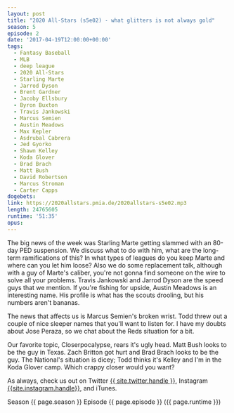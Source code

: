 ```yaml
---
layout: post
title: "2020 All-Stars (s5e02) - what glitters is not always gold"
season: 5
episode: 2
date: '2017-04-19T12:00:00+00:00'
tags:
  - Fantasy Baseball
  - MLB
  - deep league
  - 2020 All-Stars
  - Starling Marte
  - Jarrod Dyson
  - Brent Gardner
  - Jacoby Ellsbury
  - Byron Buxton
  - Travis Jankowski
  - Marcus Semien
  - Austin Meadows
  - Max Kepler
  - Asdrubal Cabrera
  - Jed Gyorko
  - Shawn Kelley
  - Koda Glover
  - Brad Brach
  - Matt Bush
  - David Robertson
  - Marcus Stroman
  - Carter Capps
dogebets:
link: https://2020allstars.pmia.de/2020allstars-s5e02.mp3
length: 24765605
runtime: '51:35'
opus: 
---
```

The big news of the week was Starling Marte getting slammed with an 80-day PED suspension.  We discuss what to do with him, what are the long-term ramifications of this?  In what types of leagues do you keep Marte and where can you let him loose?  Also we do some replacement talk, although with a guy of Marte's caliber, you're not gonna find someone on the wire to solve all your problems.  Travis Jankowski and Jarrod Dyson are the speed guys that we mention.  If you're fishing for upside, Austin Meadows is an interesting name.  His profile is what has the scouts drooling, but his numbers aren't bananas.  

The news that affects us is Marcus Semien's broken wrist.  Todd threw out a couple of nice sleeper names that you'll want to listen for.  I have my doubts about Jose Peraza, so we chat about the Reds situation for a bit.  

Our favorite topic, Closerpocalypse, rears it's ugly head.  Matt Bush looks to be the guy in Texas.  Zach Britton got hurt and Brad Brach looks to be the guy.  The National's situation is dicey; Todd thinks it's Kelley and I'm in the Koda Glover camp.  Which crappy closer would you want?  

As always, check us out on Twitter [{{ site.twitter.handle }}]({{site.twitter.url}}), Instagram [{{site.instagram.handle}}]({{site.instagram.url}}), and iTunes.  

Season {{ page.season }} Episode {{ page.episode }} ({{ page.runtime }})  
